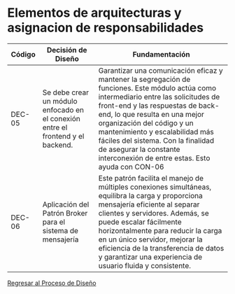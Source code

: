 # Elementos de arquitecturas y asignacion de responsabilidades

| Código | Decisión de Diseño                                                              | Fundamentación                                                                                                                                                                                                                                                                                                                                                                                 |
| ------ | ------------------------------------------------------------------------------- | ---------------------------------------------------------------------------------------------------------------------------------------------------------------------------------------------------------------------------------------------------------------------------------------------------------------------------------------------------------------------------------------------- |
| DEC-05 | Se debe crear un módulo enfocado en el conexión entre el frontend y el backend. | Garantizar una comunicación eficaz y mantener la segregación de funciones. Este módulo actúa como intermediario entre las solicitudes de front-end y las respuestas de back-end, lo que resulta en una mejor organización del código y un mantenimiento y escalabilidad más fáciles del sistema. Con la finalidad de asegurar la constante interconexión de entre estas. Esto ayuda con CON-06 |
| DEC-06 | Aplicación del Patrón Broker para el sistema de mensajería                      | Este patrón facilita el manejo de múltiples conexiones simultáneas, equilibra la carga y proporciona mensajería eficiente al separar clientes y servidores. Además, se puede escalar fácilmente horizontalmente para reducir la carga en un único servidor, mejorar la eficiencia de la transferencia de datos y garantizar una experiencia de usuario fluida y consistente.                   |

[Regresar al Proceso de Diseño](../ProcesoDeDiseño.md)
